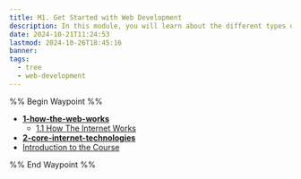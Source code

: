 ```yaml
---
title: M1. Get Started with Web Development
description: In this module, you will learn about the different types of web developers and the roles and responsibilities of front-end, back-end, and full-stack developers. You will take a first look at the core technologies of HTML, CSS, and Javascript and explore the concepts that underpin how the internet works.
date: 2024-10-21T11:24:53
lastmod: 2024-10-26T18:45:16
banner: 
tags:
  - tree
  - web-development
---
```

%% Begin Waypoint %%  
- **[1-how-the-web-works](./1-how-the-web-works/_index.md)**  
	- [1.1 How The Internet Works](./1-how-the-web-works/1.1-how-the-internet-works.md)  
- **[2-core-internet-technologies](./2-core-internet-technologies/_index.md)**  
- [Introduction to the Course](./introduction-to-the-course.md)  
  
%% End Waypoint %%  
